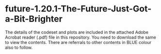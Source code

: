 # future-1.20.1-The-Future-Just-Got-a-Bit-Brighter

The details of the codeset and plots are included in the attached Adobe Acrobat reader (.pdf) file in this repository. 
You need to download the same to view the contents. There are referrals to other contents in BLUE colour also to follow.

